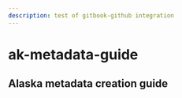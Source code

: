 ```yaml
---
description: test of gitbook-github integration
---
```


# ak-metadata-guide

## Alaska metadata creation guide

